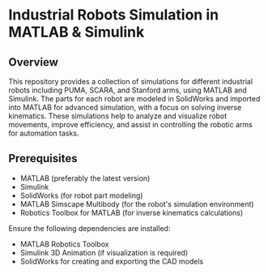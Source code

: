 # Industrial Robots Simulation in MATLAB & Simulink

## Overview
This repository provides a collection of simulations for different industrial robots including PUMA, SCARA, and Stanford arms, using MATLAB and Simulink. The parts for each robot are modeled in SolidWorks and imported into MATLAB for advanced simulation, with a focus on solving inverse kinematics. These simulations help to analyze and visualize robot movements, improve efficiency, and assist in controlling the robotic arms for automation tasks.

## Prerequisites
- MATLAB (preferably the latest version)
- Simulink
- SolidWorks (for robot part modeling)
- MATLAB Simscape Multibody (for the robot's simulation environment)
- Robotics Toolbox for MATLAB (for inverse kinematics calculations)

Ensure the following dependencies are installed:
- MATLAB Robotics Toolbox
- Simulink 3D Animation (if visualization is required)
- SolidWorks for creating and exporting the CAD models

